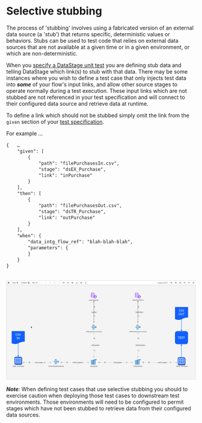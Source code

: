 # Selective stubbing

The process of 'stubbing' involves using a fabricated version of an external data source (a 'stub') that returns specific, deterministic values or behaviors. Stubs can be used to test code that relies on external data sources that are not available at a given time or in a given environment, or which are non-deterministic.

When you [specify a DataStage unit test](creating-datastage-test-cases.md) you are defining stub data and telling DataStage which link(s) to stub with that data. There may be some instances where you wish to define a test case that only injects test data into ***some*** of your flow's input links, and allow other source stages to operate normally during a test execution. These input links which are not stubbed are not referenced in your test specification and will connect to their configured data source and retrieve data at runtime.

To define a link which should not be stubbed simply omit the link from the `given` section of your [test specification](test-specification-format.md). 

For example ...

```
{   …
    "given": [
        {
            "path": "filePurchasesIn.csv",
            "stage": "dsEX_Purchase",
            "link": "inPurchase" 
        }
    ],
    "then": [
        {
            "path": "filePurchasesOut.csv",
            "stage": "dsTR_Purchase",
            "link": "outPurchase"
        }
    ],
    "when": {
        "data_intg_flow_ref": "blah-blah-blah",  
        "parameters": {
        }
    }
}
```

&nbsp;
![screen capture](./images/ds-test-case-selective-stubbing.png "test screen capture")

***Note***: When defining test cases that use selective stubbing you should to exercise caution when deploying those test cases to downstream test environments.  Those environments will need to be configured to permit stages which have not been stubbed to retrieve data from their configured data sources.
